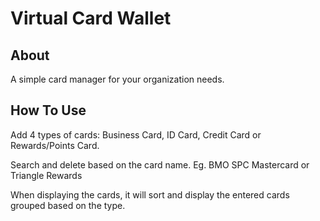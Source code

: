 # Virtual Card Wallet

## About 
A simple card manager for your organization needs.  

## How To Use 
Add 4 types of cards: Business Card, ID Card, Credit Card or Rewards/Points Card. 

Search and delete based on the card name. Eg. BMO SPC Mastercard or Triangle Rewards 

When displaying the cards, it will sort and display the entered cards grouped based on the type. 


